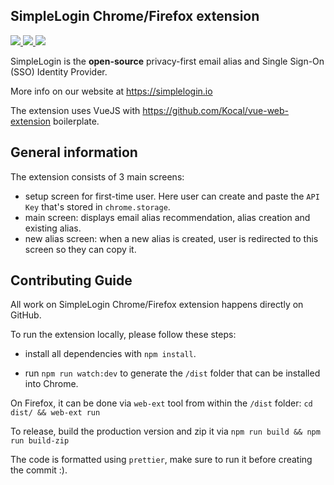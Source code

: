 SimpleLogin Chrome/Firefox extension
---
<p>
<a href="https://chrome.google.com/webstore/detail/simplelogin-protect-your/dphilobhebphkdjbpfohgikllaljmgbn">
    <img src="https://img.shields.io/chrome-web-store/rating/dphilobhebphkdjbpfohgikllaljmgbn?label=Chrome%20Extension">
</a>

<a href="https://addons.mozilla.org/en-GB/firefox/addon/simplelogin/">
<img src="https://img.shields.io/amo/rating/simplelogin?label=Firefox%20Add-On&logo=SimpleLogin">
</a>

<a href="./LICENSE">
<img src="https://img.shields.io/github/license/simple-login/app">
</a>

</p>

SimpleLogin is the **open-source** privacy-first email alias and Single Sign-On (SSO) Identity Provider.

More info on our website at https://simplelogin.io

The extension uses VueJS with https://github.com/Kocal/vue-web-extension boilerplate.

## General information

The extension consists of 3 main screens:

- setup screen for first-time user. Here user can create and paste the `API Key` that's stored in `chrome.storage`.
- main screen: displays email alias recommendation, alias creation and existing alias.
- new alias screen: when a new alias is created, user is redirected to this screen so they can copy it.

## Contributing Guide

All work on SimpleLogin Chrome/Firefox extension happens directly on GitHub.

To run the extension locally, please follow these steps:

- install all dependencies with `npm install`.

- run `npm run watch:dev` to generate the `/dist` folder that can be installed into Chrome.

On Firefox, it can be done via `web-ext` tool from within the `/dist` folder: `cd dist/ && web-ext run`

To release, build the production version and zip it via `npm run build && npm run build-zip`

The code is formatted using `prettier`, make sure to run it before creating the commit :).
